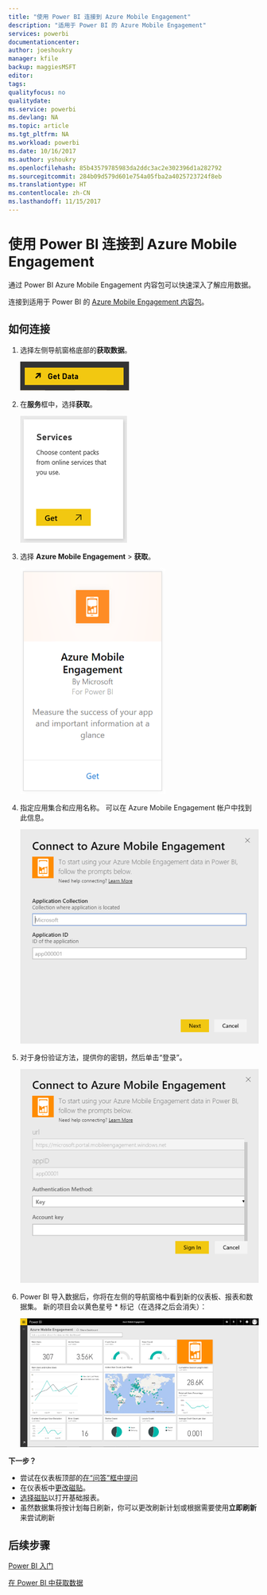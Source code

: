 ```yaml
---
title: "使用 Power BI 连接到 Azure Mobile Engagement"
description: "适用于 Power BI 的 Azure Mobile Engagement"
services: powerbi
documentationcenter: 
author: joeshoukry
manager: kfile
backup: maggiesMSFT
editor: 
tags: 
qualityfocus: no
qualitydate: 
ms.service: powerbi
ms.devlang: NA
ms.topic: article
ms.tgt_pltfrm: NA
ms.workload: powerbi
ms.date: 10/16/2017
ms.author: yshoukry
ms.openlocfilehash: 85b43579785983da2ddc3ac2e302396d1a282792
ms.sourcegitcommit: 284b09d579d601e754a05fba2a4025723724f8eb
ms.translationtype: HT
ms.contentlocale: zh-CN
ms.lasthandoff: 11/15/2017
---
```

# <a name="connect-to-azure-mobile-engagement-with-power-bi"></a>使用 Power BI 连接到 Azure Mobile Engagement
通过 Power BI Azure Mobile Engagement 内容包可以快速深入了解应用数据。

连接到适用于 Power BI 的 [Azure Mobile Engagement 内容包](https://app.powerbi.com/groups/me/getdata/services/azme)。

## <a name="how-to-connect"></a>如何连接
1. 选择左侧导航窗格底部的**获取数据**。
   
    ![](media/service-connect-to-azure-mobile/getdata.png)
2. 在**服务**框中，选择**获取**。
   
    ![](media/service-connect-to-azure-mobile/services.png)
3. 选择 **Azure Mobile Engagement** \> **获取**。
   
    ![](media/service-connect-to-azure-mobile/azme.png) 
4. 指定应用集合和应用名称。 可以在 Azure Mobile Engagement 帐户中找到此信息。
   
    ![](media/service-connect-to-azure-mobile/parameters.png) 
5. 对于身份验证方法，提供你的密钥，然后单击“登录”。
   
    ![](media/service-connect-to-azure-mobile/creds.png)
6. Power BI 导入数据后，你将在左侧的导航窗格中看到新的仪表板、报表和数据集。 新的项目会以黄色星号 \* 标记（在选择之后会消失）：
   
    ![](media/service-connect-to-azure-mobile/dashboard.png)

 **下一步？**

* 尝试在仪表板顶部的[在“问答”框中提问](service-q-and-a.md)
* 在仪表板中[更改磁贴](service-dashboard-edit-tile.md)。
* [选择磁贴](service-dashboard-tiles.md)以打开基础报表。
* 虽然数据集将按计划每日刷新，你可以更改刷新计划或根据需要使用**立即刷新**来尝试刷新

## <a name="next-steps"></a>后续步骤
[Power BI 入门](service-get-started.md)

[在 Power BI 中获取数据](service-get-data.md)

